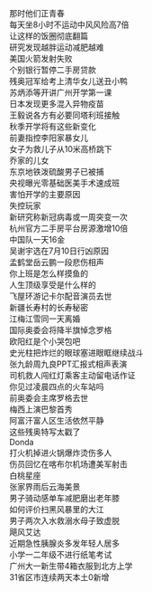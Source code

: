 那时他们正青春  
每天坐8小时不运动中风风险高7倍  
让这样的饭圈彻底翻篇  
研究发现越胖运动减肥越难  
美国火箭发射失败  
个别银行暂停二手房贷款  
残奥冠军给考上清华女儿送丑小鸭  
苏炳添等开讲广州开学第一课  
日本发现更多混入异物疫苗  
王毅说各方有必要同塔利班接触  
秋季开学将有这些新变化  
前妻指控李阳家暴女儿  
女子为救儿子从10米高桥跳下  
乔家的儿女  
东京地铁泼硫酸男子已被捕  
央视曝光零基础医美手术速成班  
害怕开学的主要原因  
失控玩家  
新研究称新冠病毒或一周突变一次  
杭州官方二手房平台房源激增10倍  
中国队一天16金  
吴谢宇选在7月10日行凶原因  
孟鹤堂岳云鹏一段悲伤相声  
你上班是怎么样摸鱼的  
人生顶级享受是什么样的  
飞屋环游记卡尔配音演员去世  
新疆长寿村的长寿秘密  
江梅江雪同一天离婚  
国际奥委会将降半旗悼念罗格  
欧阳红是个小哭包吧  
史光柱把炸烂的眼球塞进眼眶继续战斗  
张九龄周九良PPT汇报式相声表演  
司机救人闯红灯乘客主动留电话作证  
你见过凌晨四点的火车站吗  
前奥委会主席罗格去世  
梅西上演巴黎首秀  
阿富汗富人区生活依然平静  
这些残奥特写太戳了  
Donda  
打火机掉进火锅爆炸烫伤多人  
伤员回忆在喀布尔机场遭美军射击  
白桃星座  
张家界雨后云海美景  
男子骑动感单车减肥磨出老年膝  
如何评价扫黑风暴里的大江  
男子两次入水救溺水母子致虚脱  
飓风艾达  
近期急性胰腺炎多发年轻人居多  
小学一二年级不进行纸笔考试  
广州大一新生带4箱衣服到北方上学  
31省区市连续两天本土0新增  
